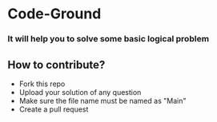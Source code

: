 # Code-Ground
### It will help you to solve some basic logical problem

## How to contribute?
- Fork this repo
- Upload your solution of any question
- Make sure the file name must be named as "Main"
- Create a pull request
